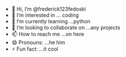 - 👋 Hi, I’m @frederick123fedoski
- 👀 I’m interested in ... coding 
- 🌱 I’m currently learning ...python 
- 💞️ I’m looking to collaborate on ...any projects
- 📫 How to reach me ...on here
- 😄 Pronouns: ...he him
- ⚡ Fun fact: ...it cool

<!---
frederick123fedoski/frederick123fedoski is a ✨ special ✨ repository because its `README.md` (this file) appears on your GitHub profile.
You can click the Preview link to take a look at your changes.
--->
